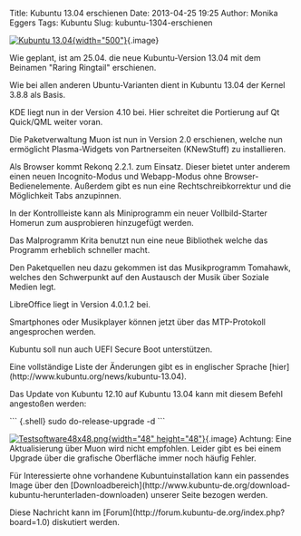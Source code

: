 Title: Kubuntu 13.04 erschienen
Date: 2013-04-25 19:25
Author: Monika Eggers
Tags: Kubuntu
Slug: kubuntu-1304-erschienen

[![Kubuntu
13.04](http://wiki.kubuntu-de.org/images/Kubuntu-banner-1304.png){width="500"}](/Datei:Kubuntu-banner-1304.png "Kubuntu 13.04"){.image}

</p>
Wie geplant, ist am 25.04. die neue Kubuntu-Version 13.04 mit dem
Beinamen "Raring Ringtail" erschienen.

</p>
<!--break--><!--break-->

Wie bei allen anderen Ubuntu-Varianten dient in Kubuntu 13.04 der Kernel
3.8.8 als Basis.

</p>
KDE liegt nun in der Version 4.10 bei. Hier schreitet die Portierung auf
Qt Quick/QML weiter voran.

</p>
Die Paketverwaltung Muon ist nun in Version 2.0 erschienen, welche nun
ermöglicht Plasma-Widgets von Partnerseiten (KNewStuff) zu installieren.

</p>
Als Browser kommt Rekonq 2.2.1. zum Einsatz. Dieser bietet unter anderem
einen neuen Incognito-Modus und Webapp-Modus ohne
Browser-Bedienelemente. Außerdem gibt es nun eine Rechtschreibkorrektur
und die Möglichkeit Tabs anzupinnen.

</p>
In der Kontrollleiste kann als Miniprogramm ein neuer Vollbild-Starter
Homerun zum ausprobieren hinzugefügt werden.

</p>
Das Malprogramm Krita benutzt nun eine neue Bibliothek welche das
Programm erheblich schneller macht.

</p>
Den Paketquellen neu dazu gekommen ist das Musikprogramm Tomahawk,
welches den Schwerpunkt auf den Austausch der Musik über Soziale Medien
legt.

</p>
LibreOffice liegt in Version 4.0.1.2 bei.

</p>
Smartphones oder Musikplayer können jetzt über das MTP-Protokoll
angesprochen werden.

</p>
Kubuntu soll nun auch UEFI Secure Boot unterstützen.

</p>
Eine vollständige Liste der Änderungen gibt es in englischer Sprache
[hier](http://www.kubuntu.org/news/kubuntu-13.04).

</p>
Das Update von Kubuntu 12.10 auf Kubuntu 13.04 kann mit diesem Befehl
angestoßen werden:

</p>
``` {.shell}
 sudo do-release-upgrade -d 
```

[![Testsoftware48x48.png](http://wiki.kubuntu-de.org/images/Testsoftware48x48.png){width="48"
height="48"}](/Datei:Testsoftware48x48.png){.image} Achtung: Eine
Aktualisierung über Muon wird nicht empfohlen. Leider gibt es bei einem
Upgrade über die grafische Oberfläche immer noch häufig Fehler.

</p>
Für Interessierte ohne vorhandene Kubuntuinstallation kann ein passendes
Image über den
[Downloadbereich](http://www.kubuntu-de.org/download-kubuntu-herunterladen-downloaden)
unserer Seite bezogen werden.

</p>
Diese Nachricht kann im
[Forum](http://forum.kubuntu-de.org/index.php?board=1.0) diskutiert
werden.

</p>

